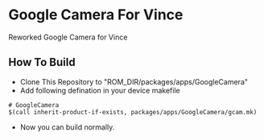 # Google Camera For Vince

Reworked Google Camera for Vince

## How To Build

* Clone This Repository to "ROM_DIR/packages/apps/GoogleCamera"
* Add following defination in your device makefile
``` 
# GoogleCamera
$(call inherit-product-if-exists, packages/apps/GoogleCamera/gcam.mk)
```
* Now you can build normally.
